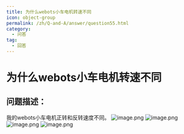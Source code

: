 ```yaml
---
title: 为什么webots小车电机转速不同
icon: object-group
permalink: /zh/Q-and-A/answer/question55.html
category:
  - 问答
tag:
  - 回答
---
```


# 为什么webots小车电机转速不同
## 问题描述：
我的webots小车电机正转和反转速度不同。
![image.png](https://s2.loli.net/2024/10/22/EwnCGalBUvk5z6c.png)
![image.png](https://s2.loli.net/2024/10/22/vAZr4l6mV5XoqbI.png)
![image.png](https://s2.loli.net/2024/10/22/Baxnh2UEoRmlyQe.png)
![image.png](https://s2.loli.net/2024/10/22/Ffq1wApWSis49Eg.png)